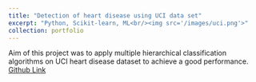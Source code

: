 ```yaml
---
title: "Detection of heart disease using UCI data set"
excerpt: "Python, Scikit-learn, ML<br/><img src='/images/uci.png'>"
collection: portfolio
---
```

Aim of this project was to apply multiple hierarchical classification algorithms on UCI heart disease dataset to achieve a good performance.
[Github Link](https://github.com/BanafshehKarimian/AI_HeartD_Hierarchical)